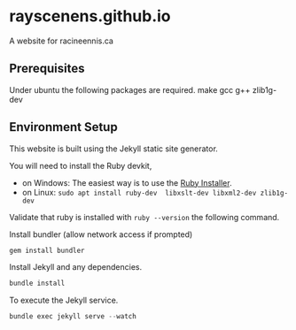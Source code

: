 # rayscenens.github.io

A website for racineennis.ca

## Prerequisites

Under ubuntu the following packages are required.
make
gcc
g++
zlib1g-dev

## Environment Setup

This website is built using the Jekyll static site generator.

You will need to install the Ruby devkit,

* on Windows: The easiest way is to use the [Ruby Installer](https://rubyinstaller.org).
* on Linux: `sudo apt install ruby-dev  libxslt-dev libxml2-dev zlib1g-dev`

Validate that ruby is installed with `ruby --version` the following command.

Install bundler (allow network access if prompted)

```PowerShell
gem install bundler
```

Install Jekyll and any dependencies.

```PowerShell
bundle install
```

To execute the Jekyll service.

```PowerShell
bundle exec jekyll serve --watch
```
